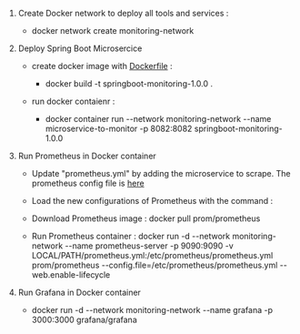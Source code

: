 1. Create Docker network to deploy all tools and services :
	- docker network create monitoring-network
	
2. Deploy Spring Boot Microsercice
	- create docker image with [Dockerfile](https://github.com/aichali/springboot-monitoring/blob/master/src/main/resources/Dockerfile) :
		- docker build -t springboot-monitoring-1.0.0 .
	
	- run docker contaienr :
		-  docker container run --network monitoring-network --name microservice-to-monitor -p 8082:8082 springboot-monitoring-1.0.0
		
3. Run Prometheus in Docker container
	- Update "prometheus.yml" by adding the microservice to scrape. The prometheus config file is [here](https://github.com/aichali/springboot-monitoring/blob/master/src/main/resources/prometheus.yml)
	
	- Load the new configurations of Prometheus with the command :
			 
	
	- Download Prometheus image : 
			docker pull prom/prometheus
	
	- Run Prometheus container :
			docker run -d --network monitoring-network --name prometheus-server -p 9090:9090 -v LOCAL/PATH/prometheus.yml:/etc/prometheus/prometheus.yml prom/prometheus --config.file=/etc/prometheus/prometheus.yml --web.enable-lifecycle
			
4. Run Grafana in Docker container
	- docker run -d --network monitoring-network --name grafana -p 3000:3000 grafana/grafana
			
	
	
	
	 
		
		
